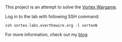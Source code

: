 This project is an attempt to solve the [Vortex Wargame](http://www.overthewire.org/wargames/vortex/).

Log in to the lab with following SSH command:

    ssh vortex.labs.overthewire.org -l vortexN

For more information, check out my [blog](http://ant0inet.blogspot.com/search/label/vortex).
